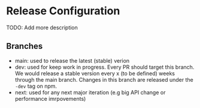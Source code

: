 # Release Configuration

TODO: Add more description

## Branches

- main: used to release the latest (stable) verion
- dev: used for keep work in progress. Every PR should target this branch. We would release a stable version every x (to be defined) weeks through the main branch. Changes in this branch are released under the `-dev` tag on npm.
- next: used for any next major iteration (e.g big API change or performance imrpovements)
